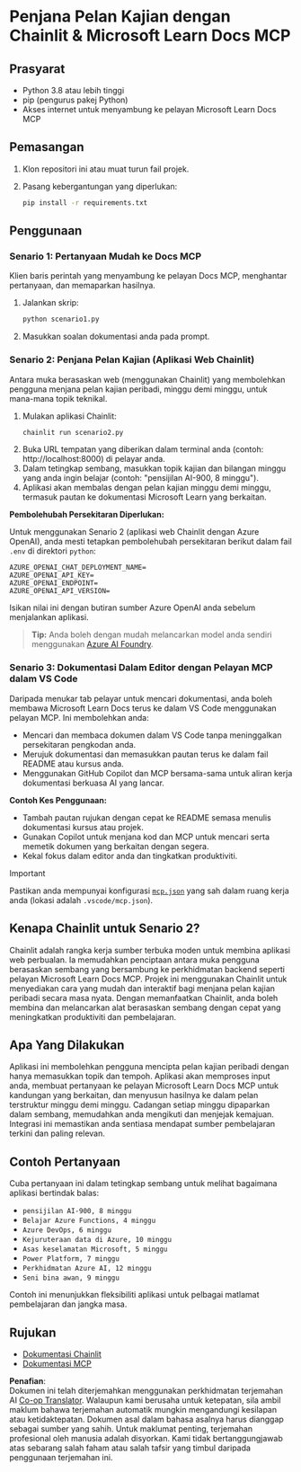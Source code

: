 <!--
CO_OP_TRANSLATOR_METADATA:
{
  "original_hash": "a05fb941810e539147fec53aaadbb6fd",
  "translation_date": "2025-07-14T06:42:37+00:00",
  "source_file": "09-CaseStudy/docs-mcp/solution/python/README.md",
  "language_code": "ms"
}
-->
# Penjana Pelan Kajian dengan Chainlit & Microsoft Learn Docs MCP

## Prasyarat

- Python 3.8 atau lebih tinggi  
- pip (pengurus pakej Python)  
- Akses internet untuk menyambung ke pelayan Microsoft Learn Docs MCP  

## Pemasangan

1. Klon repositori ini atau muat turun fail projek.  
2. Pasang kebergantungan yang diperlukan:  

   ```bash
   pip install -r requirements.txt
   ```  

## Penggunaan

### Senario 1: Pertanyaan Mudah ke Docs MCP  
Klien baris perintah yang menyambung ke pelayan Docs MCP, menghantar pertanyaan, dan memaparkan hasilnya.  

1. Jalankan skrip:  
   ```bash
   python scenario1.py
   ```  
2. Masukkan soalan dokumentasi anda pada prompt.  

### Senario 2: Penjana Pelan Kajian (Aplikasi Web Chainlit)  
Antara muka berasaskan web (menggunakan Chainlit) yang membolehkan pengguna menjana pelan kajian peribadi, minggu demi minggu, untuk mana-mana topik teknikal.  

1. Mulakan aplikasi Chainlit:  
   ```bash
   chainlit run scenario2.py
   ```  
2. Buka URL tempatan yang diberikan dalam terminal anda (contoh: http://localhost:8000) di pelayar anda.  
3. Dalam tetingkap sembang, masukkan topik kajian dan bilangan minggu yang anda ingin belajar (contoh: "pensijilan AI-900, 8 minggu").  
4. Aplikasi akan membalas dengan pelan kajian minggu demi minggu, termasuk pautan ke dokumentasi Microsoft Learn yang berkaitan.  

**Pembolehubah Persekitaran Diperlukan:**  

Untuk menggunakan Senario 2 (aplikasi web Chainlit dengan Azure OpenAI), anda mesti tetapkan pembolehubah persekitaran berikut dalam fail `.env` di direktori `python`:  

```
AZURE_OPENAI_CHAT_DEPLOYMENT_NAME=
AZURE_OPENAI_API_KEY=
AZURE_OPENAI_ENDPOINT=
AZURE_OPENAI_API_VERSION=
```  

Isikan nilai ini dengan butiran sumber Azure OpenAI anda sebelum menjalankan aplikasi.  

> **Tip:** Anda boleh dengan mudah melancarkan model anda sendiri menggunakan [Azure AI Foundry](https://ai.azure.com/).  

### Senario 3: Dokumentasi Dalam Editor dengan Pelayan MCP dalam VS Code  

Daripada menukar tab pelayar untuk mencari dokumentasi, anda boleh membawa Microsoft Learn Docs terus ke dalam VS Code menggunakan pelayan MCP. Ini membolehkan anda:  
- Mencari dan membaca dokumen dalam VS Code tanpa meninggalkan persekitaran pengkodan anda.  
- Merujuk dokumentasi dan memasukkan pautan terus ke dalam fail README atau kursus anda.  
- Menggunakan GitHub Copilot dan MCP bersama-sama untuk aliran kerja dokumentasi berkuasa AI yang lancar.  

**Contoh Kes Penggunaan:**  
- Tambah pautan rujukan dengan cepat ke README semasa menulis dokumentasi kursus atau projek.  
- Gunakan Copilot untuk menjana kod dan MCP untuk mencari serta memetik dokumen yang berkaitan dengan segera.  
- Kekal fokus dalam editor anda dan tingkatkan produktiviti.  

> [!IMPORTANT]  
> Pastikan anda mempunyai konfigurasi [`mcp.json`](../../../../../../09-CaseStudy/docs-mcp/solution/scenario3/mcp.json) yang sah dalam ruang kerja anda (lokasi adalah `.vscode/mcp.json`).  

## Kenapa Chainlit untuk Senario 2?  

Chainlit adalah rangka kerja sumber terbuka moden untuk membina aplikasi web perbualan. Ia memudahkan penciptaan antara muka pengguna berasaskan sembang yang bersambung ke perkhidmatan backend seperti pelayan Microsoft Learn Docs MCP. Projek ini menggunakan Chainlit untuk menyediakan cara yang mudah dan interaktif bagi menjana pelan kajian peribadi secara masa nyata. Dengan memanfaatkan Chainlit, anda boleh membina dan melancarkan alat berasaskan sembang dengan cepat yang meningkatkan produktiviti dan pembelajaran.  

## Apa Yang Dilakukan  

Aplikasi ini membolehkan pengguna mencipta pelan kajian peribadi dengan hanya memasukkan topik dan tempoh. Aplikasi akan memproses input anda, membuat pertanyaan ke pelayan Microsoft Learn Docs MCP untuk kandungan yang berkaitan, dan menyusun hasilnya ke dalam pelan terstruktur minggu demi minggu. Cadangan setiap minggu dipaparkan dalam sembang, memudahkan anda mengikuti dan menjejak kemajuan. Integrasi ini memastikan anda sentiasa mendapat sumber pembelajaran terkini dan paling relevan.  

## Contoh Pertanyaan  

Cuba pertanyaan ini dalam tetingkap sembang untuk melihat bagaimana aplikasi bertindak balas:  

- `pensijilan AI-900, 8 minggu`  
- `Belajar Azure Functions, 4 minggu`  
- `Azure DevOps, 6 minggu`  
- `Kejuruteraan data di Azure, 10 minggu`  
- `Asas keselamatan Microsoft, 5 minggu`  
- `Power Platform, 7 minggu`  
- `Perkhidmatan Azure AI, 12 minggu`  
- `Seni bina awan, 9 minggu`  

Contoh ini menunjukkan fleksibiliti aplikasi untuk pelbagai matlamat pembelajaran dan jangka masa.  

## Rujukan  

- [Dokumentasi Chainlit](https://docs.chainlit.io/)  
- [Dokumentasi MCP](https://github.com/MicrosoftDocs/mcp)

**Penafian**:  
Dokumen ini telah diterjemahkan menggunakan perkhidmatan terjemahan AI [Co-op Translator](https://github.com/Azure/co-op-translator). Walaupun kami berusaha untuk ketepatan, sila ambil maklum bahawa terjemahan automatik mungkin mengandungi kesilapan atau ketidaktepatan. Dokumen asal dalam bahasa asalnya harus dianggap sebagai sumber yang sahih. Untuk maklumat penting, terjemahan profesional oleh manusia adalah disyorkan. Kami tidak bertanggungjawab atas sebarang salah faham atau salah tafsir yang timbul daripada penggunaan terjemahan ini.